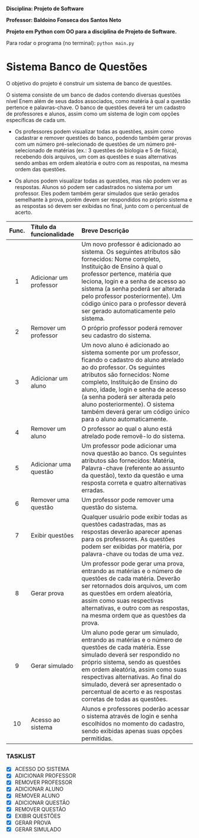 **Disciplina: Projeto de Software**

**Professor: Baldoino Fonseca dos Santos Neto**

**Projeto em Python com OO para a disciplina de Projeto de Software.**

Para rodar o programa (no terminal): `python main.py`


# Sistema Banco de Questões

O objetivo do projeto é construir um sistema de banco de questões.

O sistema consiste de um banco de dados contendo diversas questões nível Enem além de seus dados associados, como matéria à qual a questão pertence e palavras-chave. O banco de questões deverá ter um cadastro de professores e alunos, assim como um sistema de login com opções específicas de cada um.

- Os professores podem visualizar todas as questões, assim como cadastrar e remover questões do banco, podendo também gerar provas com um número pré-selecionado de questões de um número pré-selecionado de matérias (ex.: 3 questões de biologia e 5 de física), recebendo dois arquivos, um com as questões e suas alternativas sendo ambas em ordem aleatória e outro com as respostas, na mesma ordem das questões.

- Os alunos podem visualizar todas as questões, mas não podem ver as respostas. Alunos só podem ser cadastrados no sistema por um professor. Eles podem também gerar simulados que serão gerados semelhante à prova, porém devem ser respondidos no próprio sistema e as respostas só devem ser exibidas no final, junto com o percentual de acerto.


Func. | Título da funcionalidade | Breve Descrição
:------:|:--------|:-----------------
1 | Adicionar um professor | Um novo professor é adicionado ao sistema. Os seguintes atributos são fornecidos: Nome completo, Instituição de Ensino à qual o professor pertence, matéria que leciona, login e a senha de acesso ao sistema (a senha poderá ser alterada pelo professor posteriormente). Um código único para o professor deverá ser gerado automaticamente pelo sistema.
2 | Remover um professor | O próprio professor poderá remover seu cadastro do sistema.
3 | Adicionar um aluno | Um novo aluno é adicionado ao sistema somente por um professor, ficando o cadastro do aluno atrelado ao do professor. Os seguintes atributos são fornecidos: Nome completo, Instituição de Ensino do aluno, idade, login e senha de acesso (a senha poderá ser alterada pelo aluno posteriormente). O sistema também deverá gerar um código único para o aluno automaticamente.
4 | Remover um aluno | O professor ao qual o aluno está atrelado pode removê-lo do sistema.
5 | Adicionar uma questão | Um professor pode adicionar uma nova questão ao banco. Os seguintes atributos são fornecidos: Matéria, Palavra-chave (referente ao assunto da questão), texto da questão e uma resposta correta e quatro alternativas erradas.
6 | Remover uma questão | Um professor pode remover uma questão do sistema.
7 | Exibir questões | Qualquer usuário pode exibir todas as questões cadastradas, mas as respostas deverão aparecer apenas para os professores. As questões podem ser exibidas por matéria, por palavra-chave ou todas de uma vez.
8 | Gerar prova | Um professor pode gerar uma prova, entrando as matérias e o número de questões de cada matéria. Deverão ser retornados dois arquivos, um com as questões em ordem aleatória, assim como suas respectivas alternativas, e outro com as respostas, na mesma ordem que as questões da prova.
9 | Gerar simulado | Um aluno pode gerar um simulado, entrando as matérias e o número de questões de cada matéria. Esse simulado deverá ser respondido no próprio sistema, sendo as questões em ordem aleatória, assim como suas respectivas alternativas. Ao final do simulado, deverá ser apresentado o percentual de acerto e as respostas corretas de todas as questões.
10 | Acesso ao sistema | Alunos e professores poderão acessar o sistema através de login e senha escolhidos no momento do cadastro, sendo exibidas apenas suas opções permitidas.

### TASKLIST
- [X] ACESSO DO SISTEMA
- [X] ADICIONAR PROFESSOR
- [X] REMOVER PROFESSOR
- [X] ADICIONAR ALUNO
- [X] REMOVER ALUNO
- [X] ADICIONAR QUESTÃO
- [X] REMOVER QUESTÃO
- [X] EXIBIR QUESTÕES
- [X] GERAR PROVA
- [X] GERAR SIMULADO
